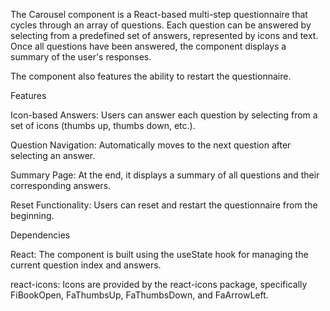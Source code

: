 <!-- # React + TypeScript + Vite

This template provides a minimal setup to get React working in Vite with HMR and some ESLint rules.

Currently, two official plugins are available:

- [@vitejs/plugin-react](https://github.com/vitejs/vite-plugin-react/blob/main/packages/plugin-react/README.md) uses [Babel](https://babeljs.io/) for Fast Refresh
- [@vitejs/plugin-react-swc](https://github.com/vitejs/vite-plugin-react-swc) uses [SWC](https://swc.rs/) for Fast Refresh

## Expanding the ESLint configuration

If you are developing a production application, we recommend updating the configuration to enable type aware lint rules:

- Configure the top-level `parserOptions` property like this:

```js
export default tseslint.config({
  languageOptions: {
    // other options...
    parserOptions: {
      project: ['./tsconfig.node.json', './tsconfig.app.json'],
      tsconfigRootDir: import.meta.dirname,
    },
  },
})
```

- Replace `tseslint.configs.recommended` to `tseslint.configs.recommendedTypeChecked` or `tseslint.configs.strictTypeChecked`
- Optionally add `...tseslint.configs.stylisticTypeChecked`
- Install [eslint-plugin-react](https://github.com/jsx-eslint/eslint-plugin-react) and update the config:

```js
// eslint.config.js
import react from 'eslint-plugin-react'

export default tseslint.config({
  // Set the react version
  settings: { react: { version: '18.3' } },
  plugins: {
    // Add the react plugin
    react,
  },
  rules: {
    // other rules...
    // Enable its recommended rules
    ...react.configs.recommended.rules,
    ...react.configs['jsx-runtime'].rules,
  },
})
``` -->

The Carousel component is a React-based multi-step questionnaire that cycles through an array of questions. Each question can be answered by selecting from a predefined set of answers, represented by icons and text. Once all questions have been answered, the component displays a summary of the user's responses.

The component also features the ability to restart the questionnaire.

Features

Icon-based Answers: Users can answer each question by selecting from a set of icons (thumbs up, thumbs down, etc.).

Question Navigation: Automatically moves to the next question after selecting an answer.

Summary Page: At the end, it displays a summary of all questions and their corresponding answers.

Reset Functionality: Users can reset and restart the questionnaire from the beginning.

Dependencies

React: The component is built using the useState hook for managing the current question index and answers.

react-icons: Icons are provided by the react-icons package, specifically FiBookOpen, FaThumbsUp, FaThumbsDown, and FaArrowLeft.
